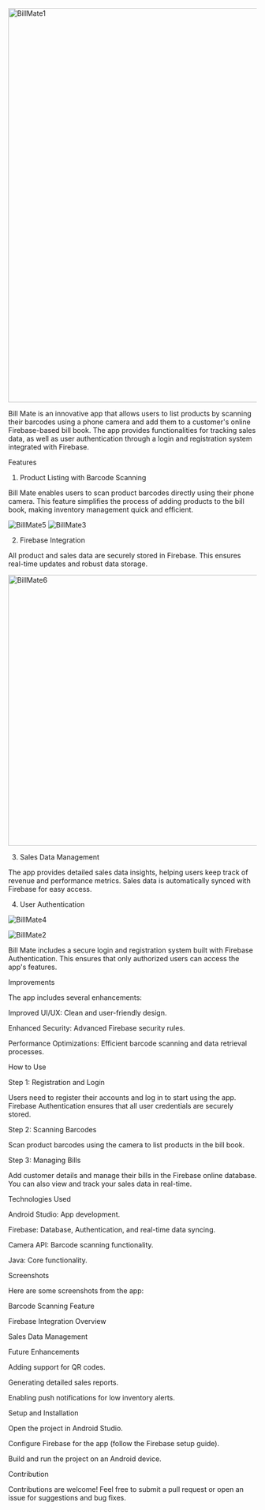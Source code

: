<img width="800" alt="BillMate1" src="https://github.com/user-attachments/assets/73de5428-9f7f-4b83-a9b5-62b5d3faf731" />


Bill Mate is an innovative app that allows users to list products by scanning their barcodes using a phone camera and add them to a customer's online Firebase-based bill book. The app provides functionalities for tracking sales data, as well as user authentication through a login and registration system integrated with Firebase.

Features

1. Product Listing with Barcode Scanning

Bill Mate enables users to scan product barcodes directly using their phone camera. This feature simplifies the process of adding products to the bill book, making inventory management quick and efficient.

![BillMate5](https://github.com/user-attachments/assets/2498e69b-cb05-4b00-bbf6-6cfeb798809a)
![BillMate3](https://github.com/user-attachments/assets/5fe1b47d-1959-4145-a79b-20176acd5d40)


2. Firebase Integration

All product and sales data are securely stored in Firebase. This ensures real-time updates and robust data storage.

<img width="550" alt="BillMate6" src="https://github.com/user-attachments/assets/bab7130f-437a-4771-8df4-f3f7cf26f7c9" />


3. Sales Data Management

The app provides detailed sales data insights, helping users keep track of revenue and performance metrics. Sales data is automatically synced with Firebase for easy access.

4. User Authentication

![BillMate4](https://github.com/user-attachments/assets/f66e4b11-7bfd-4109-b585-4252bcd1fd9a)

![BillMate2](https://github.com/user-attachments/assets/05b88fa4-7a8f-47b8-936c-5f7e9a90b223)


Bill Mate includes a secure login and registration system built with Firebase Authentication. This ensures that only authorized users can access the app's features.

Improvements

The app includes several enhancements:

Improved UI/UX: Clean and user-friendly design.

Enhanced Security: Advanced Firebase security rules.

Performance Optimizations: Efficient barcode scanning and data retrieval processes.

How to Use

Step 1: Registration and Login

Users need to register their accounts and log in to start using the app. Firebase Authentication ensures that all user credentials are securely stored.

Step 2: Scanning Barcodes

Scan product barcodes using the camera to list products in the bill book.

Step 3: Managing Bills

Add customer details and manage their bills in the Firebase online database. You can also view and track your sales data in real-time.

Technologies Used

Android Studio: App development.

Firebase: Database, Authentication, and real-time data syncing.

Camera API: Barcode scanning functionality.

Java: Core functionality.

Screenshots

Here are some screenshots from the app:

Barcode Scanning Feature


Firebase Integration Overview


Sales Data Management


Future Enhancements

Adding support for QR codes.

Generating detailed sales reports.

Enabling push notifications for low inventory alerts.

Setup and Installation

Open the project in Android Studio.

Configure Firebase for the app (follow the Firebase setup guide).

Build and run the project on an Android device.

Contribution

Contributions are welcome! Feel free to submit a pull request or open an issue for suggestions and bug fixes.
